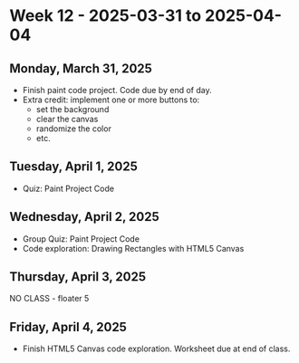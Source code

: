 # Week 12 - 2025-03-31 to 2025-04-04

## Monday, March 31, 2025

- Finish paint code project. Code due by end of day.
- Extra credit: implement one or more buttons to:
  - set the background
  - clear the canvas
  - randomize the color
  - etc.

## Tuesday, April 1, 2025

- Quiz: Paint Project Code

## Wednesday, April 2, 2025

- Group Quiz: Paint Project Code
- Code exploration: Drawing Rectangles with HTML5 Canvas

## Thursday, April 3, 2025

NO CLASS - floater 5

## Friday, April 4, 2025

- Finish HTML5 Canvas code exploration. Worksheet due at end of class.
